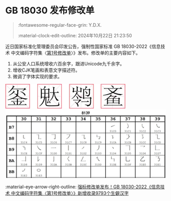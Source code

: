 # GB 18030 发布修改单

> :fontawesome-regular-face-grin: Y.D.X.
>
> :material-clock-edit-outline: 2024年10月22日 21:23:50

近日国家标准化管理委员会印发公告，强制性国家标准 GB 18030-2022《信息技术 中文编码字符集〈[第1号修改单][std]〉》发布。修改单的主要内容如下。

1. 从公安人口系统增收六百余字，跟进Unicode九千余字。
2. 增收CJK笔画和表意文字描述符。
3. 微调了字体实现的要求。

![](assets/gb18030-2024-add.webp)
![](assets/gb18030-2024-cjk-stroke.webp)

:material-eye-arrow-right-outline:
[强标修改单发布！GB 18030-2022《信息技术 中文编码字符集〈第1号修改单〉》新增收录9793个生僻汉字](https://mp.weixin.qq.com/s/3jXqwk2Xbf9fx2EyO2kxPw)

[std]: https://std.samr.gov.cn/dcpspTools/gbPlan/download50?buzCode=2022004989
